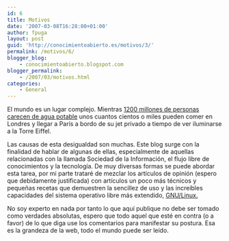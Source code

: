 ```yaml
---
id: 6
title: Motivos
date: '2007-03-08T16:28:00+01:00'
author: fpuga
layout: post
guid: 'http://conocimientoabierto.es/motivos/3/'
permalink: /motivos/6/
blogger_blog:
    - conocimientoabierto.blogspot.com
blogger_permalink:
    - /2007/03/motivos.html
categories:
    - General
---
```


El mundo es un lugar complejo. Mientras [1200 millones de personas carecen de agua potable](http://www.manosunidas.org/opinion/agua_dulce_africa.htm) unos cuantos cientos o miles pueden comer en Londres y llegar a París a bordo de su jet privado a tiempo de ver iluminarse a la Torre Eiffel.

Las causas de esta desigualdad son muchas. Este blog surge con la finalidad de hablar de algunas de ellas, especialmente de aquellas relacionadas con la llamada Sociedad de la Información, el flujo libre de conocimientos y la tecnología. De muy diversas formas se puede abordar esta tarea, por mi parte trataré de mezclar los artículos de opinión (espero que debidamente justificada) con artículos un poco más técnicos y pequeñas recetas que demuestren la sencillez de uso y las increíbles capacidades del sistema operativo libre más extendido, [GNU/Linux.](http://es.wikipedia.org/wiki/Linux)

No soy experto en nada por tanto lo que aquí publique no debe ser tomado como verdades absolutas, espero que todo aquel que esté en contra (o a favor) de lo que diga use los comentarios para manifestar su postura. Esa es la grandeza de la web, todo el mundo puede ser leído.